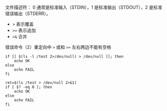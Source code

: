 文件描述符： 0 通常是标准输入（STDIN），1 是标准输出（STDOUT），2 是标准错误输出（STDERR）。

- `>` 表示覆盖
- `>>` 表示追加
- `>&` 合并

错误命令（2）重定向中 `>` 或和 `>>` 左右两边不能有空格

```shell
if [[ $(ls -l /test 2>/dev/null) > /dev/null ]]; then
    echo OK
else
    echo FAIL
fi
```

```shell
ret=$(ls /test > /dev/null 2>&1)
if [ $? -eq 0 ]; then
    echo OK
else
    echo FAIL
fi
```